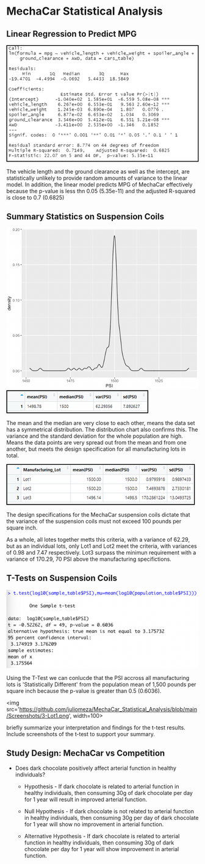 # MechaCar Statistical Analysis

## Linear Regression to Predict MPG

<img src='https://github.com/juliomeza/MechaCar_Statistical_Analysis/blob/main/Screenshots/1-LinearRegression.png'>

The vehicle length and the ground clearance as well as the intercept, are statistically unlikely to provide random amounts of variance to the linear model. In addition, the linear model predicts MPG of MechaCar effectively because the p-value is less thn 0.05 (5.35e-11) and the adjusted R-squared is close to 0.7 (0.6825)


## Summary Statistics on Suspension Coils

<img src='https://github.com/juliomeza/MechaCar_Statistical_Analysis/blob/main/Screenshots/2-Chart.png'>


<img src='https://github.com/juliomeza/MechaCar_Statistical_Analysis/blob/main/Screenshots/2-TotalSummary.png'>

The mean and the median are very close to each other, means the data set has a symmetrical distribution. The distribution chart also confirms this. The variance and the standard deviation for the whole population are high. Means the data points are very spread out from the mean and from one another, but meets the design specification for all manufacturing lots in total.

<img src='https://github.com/juliomeza/MechaCar_Statistical_Analysis/blob/main/Screenshots/2-LotSummary.png'>

The design specifications for the MechaCar suspension coils dictate that the variance of the suspension coils must not exceed 100 pounds per square inch.

As a whole, all lotes together metts this criteria, with a variance of 62.29, but as an individual lots, only Lot1 and Lot2 meet the criteria, with variances of 0.98 and 7.47 respectively. Lot3 surpass the minimun requirement with a variance of 170.29, 70 PSI above the manufacturing specifictions.


## T-Tests on Suspension Coils

<img src='https://github.com/juliomeza/MechaCar_Statistical_Analysis/blob/main/Screenshots/3-T-Test-All-Lots.png'>

Using the T-Test we can conlucde that the PSI accross all manufacturing lots is 'Statistically Different' from the population mean of 1,500 pounds per square inch because the p-value is greater than 0.5 (0.6036).

<img src='https://github.com/juliomeza/MechaCar_Statistical_Analysis/blob/main/Screenshots/3-Lot1.png', width=100>


briefly summarize your interpretation and findings for the t-test results. Include screenshots of the t-test to support your summary.



## Study Design: MechaCar vs Competition

* Does dark chocolate positively affect arterial function in healthy individuals? 

  * Hypothesis - If dark chocolate is related to arterial function in healthy individuals, then consuming 30g of dark chocolate per day for 1 year will result in improved arterial function.

  * Null Hypothesis - If dark chocolate is not related to arterial function in healthy individuals, then consuming 30g per day of dark chocolate for 1 year will show no improvement in arterial function.

  * Alternative Hypothesis - If dark chocolate is related to arterial function in healthy individuals, then consuming 30g of dark chocolate per day for 1 year will show improvement in arterial function.